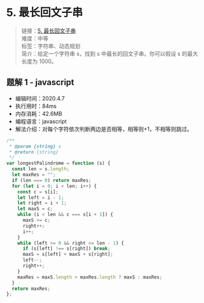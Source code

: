 # 5. 最长回文子串

> 链接：[5. 最长回文子串](https://leetcode-cn.com/problems/longest-palindromic-substring/)  
> 难度：中等  
> 标签：字符串、动态规划  
> 简介：给定一个字符串 s，找到 s 中最长的回文子串。你可以假设 s 的最大长度为 1000。

## 题解 1 - javascript

- 编辑时间：2020.4.7
- 执行用时：84ms
- 内存消耗：42.6MB
- 编程语言：javascript
- 解法介绍：对每个字符依次判断两边是否相等，相等则+1，不相等则跳过。

```javascript
/**
 * @param {string} s
 * @return {string}
 */
var longestPalindrome = function (s) {
  const len = s.length;
  let maxRes = "";
  if (len === 0) return maxRes;
  for (let i = 0; i < len; i++) {
    const c = s[i];
    let left = i - 1;
    let right = i + 1;
    let maxS = c;
    while (i < len && c === s[i + 1]) {
      maxS += c;
      right++;
      i++;
    }
    while (left >= 0 && right <= len - 1) {
      if (s[left] !== s[right]) break;
      maxS = s[left] + maxS + s[right];
      left--;
      right++;
    }
    maxRes = maxS.length > maxRes.length ? maxS : maxRes;
  }
  return maxRes;
};
```
